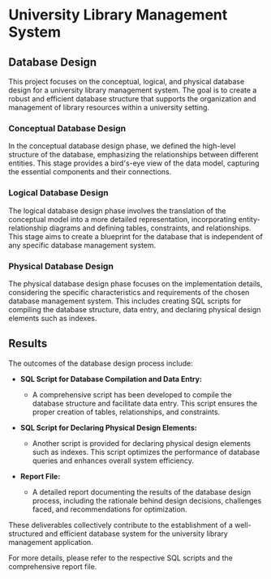 # University Library Management System

## Database Design

This project focuses on the conceptual, logical, and physical database design for a university library management system. The goal is to create a robust and efficient database structure that supports the organization and management of library resources within a university setting.

### Conceptual Database Design
In the conceptual database design phase, we defined the high-level structure of the database, emphasizing the relationships between different entities. This stage provides a bird's-eye view of the data model, capturing the essential components and their connections.

### Logical Database Design
The logical database design phase involves the translation of the conceptual model into a more detailed representation, incorporating entity-relationship diagrams and defining tables, constraints, and relationships. This stage aims to create a blueprint for the database that is independent of any specific database management system.

### Physical Database Design
The physical database design phase focuses on the implementation details, considering the specific characteristics and requirements of the chosen database management system. This includes creating SQL scripts for compiling the database structure, data entry, and declaring physical design elements such as indexes.

## Results

The outcomes of the database design process include:

- **SQL Script for Database Compilation and Data Entry:**
  - A comprehensive script has been developed to compile the database structure and facilitate data entry. This script ensures the proper creation of tables, relationships, and constraints.

- **SQL Script for Declaring Physical Design Elements:**
  - Another script is provided for declaring physical design elements such as indexes. This script optimizes the performance of database queries and enhances overall system efficiency.

- **Report File:**
  - A detailed report documenting the results of the database design process, including the rationale behind design decisions, challenges faced, and recommendations for optimization.

These deliverables collectively contribute to the establishment of a well-structured and efficient database system for the university library management application.

For more details, please refer to the respective SQL scripts and the comprehensive report file.
